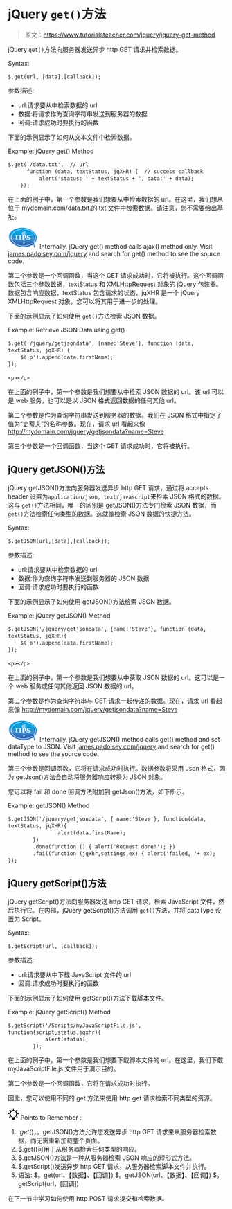 # jQuery `get()`方法

> 原文：<https://www.tutorialsteacher.com/jquery/jquery-get-method>

jQuery `get()`方法向服务器发送异步 http GET 请求并检索数据。

Syntax:

```
$.get(url, [data],[callback]);
```

参数描述:

*   url:请求要从中检索数据的 url
*   数据:将请求作为查询字符串发送到服务器的数据
*   回调:请求成功时要执行的函数

下面的示例显示了如何从文本文件中检索数据。

Example: jQuery get() Method

```
$.get('/data.txt',  // url
      function (data, textStatus, jqXHR) {  // success callback
          alert('status: ' + textStatus + ', data:' + data);
    });
```

在上面的例子中，第一个参数是我们想要从中检索数据的 url。在这里，我们想从位于 mydomain.com/data.txt.的 txt 文件中检索数据。请注意，您不需要给出基址。

![](img/751bca76a769f8ad315ebee3fdf7d98e.png) Internally, jQuery get() method calls ajax() method only. Visit [james.padolsey.com/jquery](http://james.padolsey.com/jquery "jQuery source code viewer") and search for get() method to see the source code.

第二个参数是一个回调函数，当这个 GET 请求成功时，它将被执行。这个回调函数包括三个参数数据，textStatus 和 XMLHttpRequest 对象的 jQuery 包装器。数据包含响应数据，textStatus 包含请求的状态，jqXHR 是一个 jQuery XMLHttpRequest 对象，您可以将其用于进一步的处理。

下面的示例显示了如何使用 `get()`方法检索 JSON 数据。

Example: Retrieve JSON Data using get()

```
$.get('/jquery/getjsondata', {name:'Steve'}, function (data, textStatus, jqXHR) {
    $('p').append(data.firstName);
});

<p></p>
```

在上面的例子中，第一个参数是我们想要从中检索 JSON 数据的 url。该 url 可以是 web 服务，也可以是以 JSON 格式返回数据的任何其他 url。

第二个参数是作为查询字符串发送到服务器的数据。我们在 JSON 格式中指定了值为“史蒂夫”的名称参数。现在，请求 url 看起来像 http://mydomain.com/jquery/getjsondata?name=Steve

第三个参数是一个回调函数，当这个 GET 请求成功时，它将被执行。

## jQuery getJSON()方法

jQuery getJSON()方法向服务器发送异步 http GET 请求，通过将 accepts header 设置为`application/json, text/javascript`来检索 JSON 格式的数据。这与 `get()`方法相同，唯一的区别是 getJSON()方法专门检索 JSON 数据，而 `get()`方法检索任何类型的数据。这就像检索 JSON 数据的快捷方法。

Syntax:

```
$.getJSON(url,[data],[callback]);
```

参数描述:

*   url:请求要从中检索数据的 url
*   数据:作为查询字符串发送到服务器的 JSON 数据
*   回调:请求成功时要执行的函数

下面的示例显示了如何使用 getJSON()方法检索 JSON 数据。

Example: jQuery getJSON() Method

```
$.getJSON('/jquery/getjsondata', {name:'Steve'}, function (data, textStatus, jqXHR){
    $('p').append(data.firstName);
});

<p></p>
```

在上面的例子中，第一个参数是我们想要从中获取 JSON 数据的 url。这可以是一个 web 服务或任何其他返回 JSON 数据的 url。

第二个参数是作为查询字符串与 GET 请求一起传递的数据。现在，请求 url 看起来像 http://mydomain.com/jquery/getjsondata?name=Steve

![](img/751bca76a769f8ad315ebee3fdf7d98e.png) Internally, jQuery getJSON() method calls get() method and set dataType to JSON. Visit [james.padolsey.com/jquery](http://james.padolsey.com/jquery "jQuery source code viewer") and search for get() method to see the source code.

第三个参数是回调函数，它将在请求成功时执行。数据参数将采用 Json 格式，因为 getJson()方法会自动将服务器响应转换为 JSON 对象。

您可以将 fail 和 done 回调方法附加到 getJson()方法，如下所示。

Example: getJSON() Method

```
$.getJSON('/jquery/getjsondata', { name:'Steve'}, function(data, textStatus, jqXHR){
                alert(data.firstName);
        })
        .done(function () { alert('Request done!'); })
        .fail(function (jqxhr,settings,ex) { alert('failed, '+ ex); });
```

## jQuery getScript()方法

jQuery getScript()方法向服务器发送 http GET 请求，检索 JavaScript 文件，然后执行它。在内部，jQuery getScript()方法调用 `get()`方法，并将 dataType 设置为 Script。

Syntax:

```
$.getScript(url, [callback]);
```

参数描述:

*   url:请求要从中下载 JavaScript 文件的 url
*   回调:请求成功时要执行的函数

下面的示例显示了如何使用 getScript()方法下载脚本文件。

Example: jQuery getScript() Method

```
$.getScript('/Scripts/myJavaScriptFile.js', function(script,status,jqxhr){
            alert(status);
        });
```

在上面的例子中，第一个参数是我们想要下载脚本文件的 url。在这里，我们下载 myJavaScriptFile.js 文件用于演示目的。

第二个参数是一个回调函数，它将在请求成功时执行。

因此，您可以使用不同的 get 方法来使用 http get 请求检索不同类型的资源。

![](img/85db52f5404f0c468e1b194aa487d6a1.png)  Points to Remember :

1.  $.get()，$。getJSON()方法允许您发送异步 http GET 请求来从服务器检索数据，而无需重新加载整个页面。
2.  $.get()可用于从服务器检索任何类型的响应。
3.  $.getJSON()方法是一种从服务器检索 JSON 响应的短形式方法。
4.  $.getScript()发送异步 http GET 请求，从服务器检索脚本文件并执行。
5.  语法:
    $。get(url、【数据】、【回调】)
    $。getJSON(url、【数据】、【回调】)
    $。getScript(url，[回调])

在下一节中学习如何使用 http POST 请求提交和检索数据。